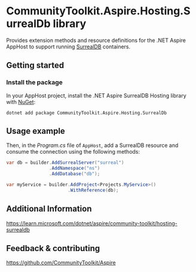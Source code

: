 # CommunityToolkit.Aspire.Hosting.SurrealDb library

Provides extension methods and resource definitions for the .NET Aspire AppHost to support running [SurrealDB](https://surrealdb.com/) containers.

## Getting started

### Install the package

In your AppHost project, install the .NET Aspire SurrealDB Hosting library with [NuGet](https://www.nuget.org):

```dotnetcli
dotnet add package CommunityToolkit.Aspire.Hosting.SurrealDb
```

## Usage example

Then, in the _Program.cs_ file of `AppHost`, add a SurrealDB resource and consume the connection using the following methods:

```csharp
var db = builder.AddSurrealServer("surreal")
                .AddNamespace("ns")
                .AddDatabase("db");

var myService = builder.AddProject<Projects.MyService>()
                       .WithReference(db);
```

## Additional Information

https://learn.microsoft.com/dotnet/aspire/community-toolkit/hosting-surrealdb

## Feedback & contributing

https://github.com/CommunityToolkit/Aspire

